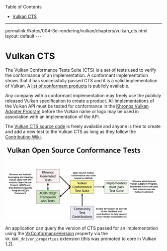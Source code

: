 <div id="toc" class="toc">
<div id="toctitle">Table of Contents</div>
<ul class="sectlevel0">
<li><a href="#vulkan-cts">Vulkan CTS</a></li>
</ul>
</div>
<hr>
<div class="paragraph">
<p>permalink:/Notes/004-3d-rendering/vulkan/chapters/vulkan_cts.html
layout: default
---</p>
</div>
<h1 id="vulkan-cts" class="sect0">Vulkan CTS</h1>
<div class="paragraph">
<p>The Vulkan Conformance Tests Suite (CTS) is a set of tests used to verify the conformance of an implementation. A conformant implementation shows that it has successfully passed CTS and it is a valid implementation of Vulkan. A <a href="https://www.khronos.org/conformance/adopters/conformant-products/vulkan">list of conformant products</a> is publicly available.</p>
</div>
<div class="paragraph">
<p>Any company with a conformant implementation may freely use the publicly released Vulkan specification to create a product. All implementations of the Vulkan API must be tested for conformance in the <a href="https://www.khronos.org/adopters">Khronos Vulkan Adopter Program</a> before the Vulkan name or logo may be used in association with an implementation of the API.</p>
</div>
<div class="paragraph">
<p>The <a href="https://github.com/KhronosGroup/VK-GL-CTS/tree/master/external/vulkancts">Vulkan CTS source code</a> is freely available and anyone is free to create and add a new test to the Vulkan CTS as long as they follow the <a href="https://github.com/KhronosGroup/VK-GL-CTS/wiki/Contributing">Contributing Wiki</a>.</p>
</div>
<div class="imageblock">
<div class="content">
<img src="images/vulkan_cts_overview.png" alt="vulkan_cts_overview.png">
</div>
</div>
<div class="paragraph">
<p>An application can query the version of CTS passed for an implementation using the <a href="https://www.khronos.org/registry/vulkan/specs/1.3-extensions/html/vkspec.html#VkConformanceVersion">VkConformanceVersion</a> property via the <code>VK_KHR_driver_properties</code> extension (this was promoted to core in Vulkan 1.2).</p>
</div>